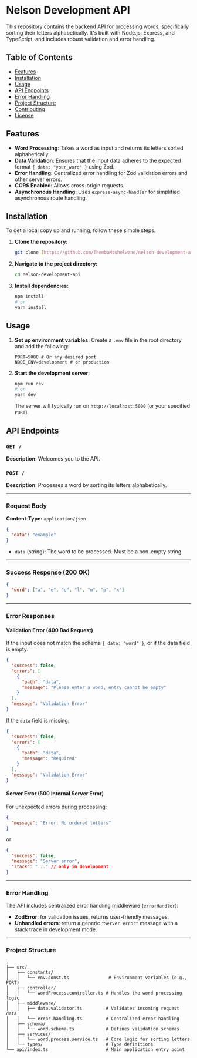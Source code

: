 # Nelson Development API

This repository contains the backend API for processing words, specifically sorting their letters alphabetically. It's built with Node.js, Express, and TypeScript, and includes robust validation and error handling.

## Table of Contents

- [Features](#features)
- [Installation](#installation)
- [Usage](#usage)
- [API Endpoints](#api-endpoints)
- [Error Handling](#error-handling)
- [Project Structure](#project-structure)
- [Contributing](#contributing)
- [License](#license)

## Features

- **Word Processing**: Takes a word as input and returns its letters sorted alphabetically.
- **Data Validation**: Ensures that the input data adheres to the expected format `{ data: "your_word" }` using Zod.
- **Error Handling**: Centralized error handling for Zod validation errors and other server errors.
- **CORS Enabled**: Allows cross-origin requests.
- **Asynchronous Handling**: Uses `express-async-handler` for simplified asynchronous route handling.

## Installation

To get a local copy up and running, follow these simple steps.

1.  **Clone the repository:**
    ```bash
    git clone [https://github.com/ThembaMtshelwane/nelson-development-api.git](https://github.com/ThembaMtshelwane/nelson-development-api.git)
    ```
2.  **Navigate to the project directory:**
    ```bash
    cd nelson-development-api
    ```
3.  **Install dependencies:**
    ```bash
    npm install
    # or
    yarn install
    ```

## Usage

1.  **Set up environment variables:**
    Create a `.env` file in the root directory and add the following:
    ```
    PORT=5000 # Or any desired port
    NODE_ENV=development # or production
    ```
2.  **Start the development server:**
    ```bash
    npm run dev
    # or
    yarn dev
    ```
    The server will typically run on `http://localhost:5000` (or your specified `PORT`).

## API Endpoints

### `GET /`

**Description**: Welcomes you to the API.

### `POST /`

**Description**: Processes a word by sorting its letters alphabetically.

---

### Request Body

**Content-Type:** `application/json`

```json
{
  "data": "example"
}
```

- `data` (string): The word to be processed. Must be a non-empty string.

---

### Success Response (200 OK)

```json
{
  "word": ["a", "e", "e", "l", "m", "p", "x"]
}
```

---

### Error Responses

#### Validation Error (400 Bad Request)

If the input does not match the schema `{ data: "word" }`, or if the data field is empty:

```json
{
  "success": false,
  "errors": [
    {
      "path": "data",
      "message": "Please enter a word, entry cannot be empty"
    }
  ],
  "message": "Validation Error"
}
```

If the `data` field is missing:

```json
{
  "success": false,
  "errors": [
    {
      "path": "data",
      "message": "Required"
    }
  ],
  "message": "Validation Error"
}
```

#### Server Error (500 Internal Server Error)

For unexpected errors during processing:

```json
{
  "message": "Error: No ordered letters"
}
```

or

```json
{
  "success": false,
  "message": "Server error",
  "stack": "..." // only in development
}
```

---

### Error Handling

The API includes centralized error handling middleware (`errorHandler`):

- **ZodError**: for validation issues, returns user-friendly messages.
- **Unhandled errors**: return a generic `"Server error"` message with a stack trace in development mode.

---

### Project Structure

```
.
├── src/
│   ├── constants/
│   │   └── env.const.ts               # Environment variables (e.g., PORT)
│   ├── controller/
│   │   └── wordProcess.controller.ts # Handles the word processing logic
│   ├── middleware/
│   │   ├── data.validator.ts         # Validates incoming request data
│   │   └── error.handling.ts         # Centralized error handling
│   ├── schema/
│   │   └── word.schema.ts            # Defines validation schemas
│   ├── services/
│   │   └── word.process.service.ts   # Core logic for sorting letters
│   └── types/                        # Type definitions
└── api/index.ts                      # Main application entry point
```
